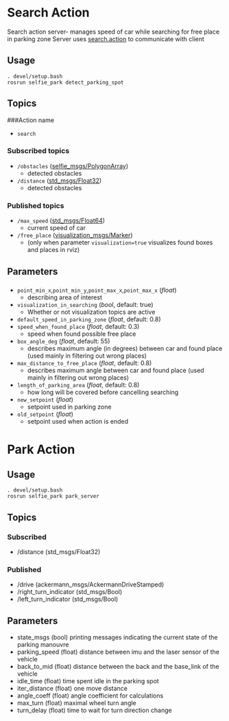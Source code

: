 # Search Action
Search action server- manages speed of car while searching for free place in parking zone
Server uses [search.action](https://github.com/KNR-Selfie/selfie_carolocup2020/wiki/Messages-and-actions) to communicate with client
## Usage
```
. devel/setup.bash
rosrun selfie_park detect_parking_spot
```
## Topics
###Action name
- `search`

### Subscribed topics
- `/obstacles` ([selfie_msgs/PolygonArray](https://github.com/KNR-Selfie/selfie_carolocup2020/wiki/Messages-and-actions))
  - detected obstacles
- `/distance` ([std_msgs/Float32](https://docs.ros.org/api/std_msgs/html/msg/Float32.html))
  - detected obstacles
 
### Published topics
- `/max_speed` ([std_msgs/Float64](https://docs.ros.org/api/std_msgs/html/msg/Float64.html))
  - current speed of car
- `/free_place` ([visualization_msgs/Marker](https://docs.ros.org/api/visualization_msgs/html/msg/Marker.html))
  - (only when parameter `visualization=true` visualizes found boxes and places in rviz)


## Parameters
###
 - `point_min_x`,`point_min_y`,`point_max_x`,`point_max_x` (*float*)
   - describing area of interest
 - `visualization_in_searching` (*bool*, default: true)
   - Whether or not visualization topics are active
 - `default_speed_in_parking_zone` (*float*, default: 0.8)
 - `speed_when_found_place` (*float*, default: 0.3)
   - speed when found possible free place
 - `box_angle_deg` (*float*, default: 55)
   - describes maximum angle (in degrees) between car and found place (used mainly in filtering out wrong places)
 - `max_distance_to_free_place` (*float*, default: 0.8)
   - describes maximum angle between car and found place (used mainly in filtering out wrong places)
 - `length_of_parking_area` (*float*, default: 0.8)
   - how long will be covered before cancelling searching
 - `new_setpoint` (*float*)
   - setpoint used in parking zone
 - `old_setpoint` (*float*)
   - setpoint used when action is ended

# Park Action
## Usage
```
. devel/setup.bash
rosrun selfie_park park_server
```
## Topics
### Subscribed
- /distance (std_msgs/Float32)
### Published
- /drive (ackermann_msgs/AckermannDriveStamped)
- /right_turn_indicator (std_msgs/Bool)
- /left_turn_indicator (std_msgs/Bool)

## Parameters
- state_msgs (bool)
printing messages indicating the current state of the parking manouvre
- parking_speed (float)
distance between imu and the laser sensor of the vehicle
- back_to_mid (float)
distance between the back and the base_link of the vehicle
- idle_time (float)
time spent idle in the parking spot
- iter_distance (float)
one move distance
- angle_coeff (float)
angle coefficient for calculations
- max_turn (float)
maximal wheel turn angle
- turn_delay (float)
time to wait for turn direction change
